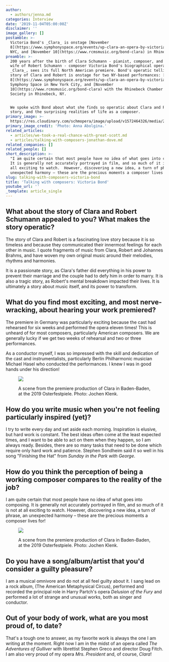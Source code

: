 ```yaml
---
author:
  - authors/jenna.md
categories: Interview
date: '2019-11-04T05:00:00Z'
disclaimer: ''
image_gallery: []
postamble: >-
  Victoria Bond's _Clara_ is onstage [November
  8](https://www.symphonyspace.org/events/vp-clara-an-opera-by-victoria-bond) in
  NYC, and [November 10](https://www.rcmsmusic.org/bond-clara) in Rhinebeck, NY.
preamble: >-
  200 years after the birth of Clara Schumann - pianist, composer, and famed
  wife of Robert Schumann - composer Victoria Bond's biographical opera,
  _Clara_, sees its full North American premiere. Bond's operatic telling of the
  story of Clara and Robert is onstage for two NY-based performances: [November
  8](https://www.symphonyspace.org/events/vp-clara-an-opera-by-victoria-bond) at
  Symphony Space in New York City, and [November
  10](https://www.rcmsmusic.org/bond-clara) with the Rhinebeck Chamber Music
  Society in Rhinebeck, NY.


  We spoke with Bond about what she finds so operatic about Clara and Robert's
  story, and the surprising realities of life as a composer.
primary_image: >-
  https://res.cloudinary.com/schmopera/image/upload/v1572464326/media/2019/10/VictoriaBond-AnnaAbolgina_grugyr.jpg
primary_image_credit: 'Photo: Anna Abolgina.'
related_articles:
  - articles/we-took-a-real-chance-with-great-scott.md
  - articles/talking-with-composers-jonathan-dove.md
related_companies: []
related_people: []
short_description: >-
  "I am quite certain that most people have no idea of what goes into composing.
  It is generally not accurately portrayed in film, and so much of it is not at
  all exciting to watch.  However, discovering a new idea, a turn of phrase, an
  unexpected harmony – these are the precious moments a composer lives for!"
slug: talking-with-composers-victoria-bond
title: 'Talking with composers: Victoria Bond'
youtube_url: ''
_template: article_single
---
```


## What about the story of Clara and Robert Schumann appealed to you? What makes the story operatic?

The story of Clara and Robert is a fascinating love story because it is so timeless and because they communicated their innermost feelings for each other in music. I quote fragments of music from Clara, Robert and Johannes Brahms, and have woven my own original music around their melodies, rhythms and harmonies.

It is a passionate story, as Clara's father did everything in his power to prevent their marriage and the couple had to defy him in order to marry.  It is also a tragic story, as Robert's mental breakdown impacted their lives.  It is ultimately a story about music itself, and its power to transform.

## What do you find most exciting, and most nerve-wracking, about hearing your work premiered?

The premiere in Germany was particularly exciting because the cast had rehearsed for six weeks and performed the opera eleven times!  This is unheard of for most composers, particularly American composers.  We are generally lucky if we get two weeks of rehearsal and two or three performances.

As a conductor myself, I was so impressed with the skill and dedication of the cast and instrumentalists, particularly Berlin Philharmonic musician Michael Hasel who conducted the performances. I knew I was in good hands under his direction!

<figure data-type="image">

![](https://res.cloudinary.com/schmopera/image/upload/v1572466726/media/2019/10/Osterfestspiele2019Clara-JochenKlenk_vppqev.jpg)

<figcaption>A scene from the premiere production of Clara in Baden-Baden, at the 2019 Osterfestpiele. Photo: Jochen Klenk.</figcaption>

</figure>

## How do you write music when you're not feeling particularly inspired (yet)?

I try to write every day and set aside each morning.  Inspiration is  elusive, but hard work is constant.  The best ideas often come at the least expected times, and I want to be able to act on them when they happen, so I am always ready. Besides, there are so many tasks that need to be done which require only hard work and patience.  Stephen Sondheim said it so well in his song "Finishing the Hat" from _Sunday in the Park with George_.

## How do you think the perception of being a working composer compares to the reality of the job?

I am quite certain that most people have no idea of what goes into composing. It is generally not accurately portrayed in film, and so much of it is not at all exciting to watch.  However, discovering a new idea, a turn of phrase, an unexpected harmony – these are the precious moments a composer lives for!

<figure data-type="image">

![](https://res.cloudinary.com/schmopera/image/upload/v1572466868/media/2019/10/Osterfestspiele2019Clara2-JochenKlenk_fdoylq.jpg)

<figcaption>A scene from the premiere production of Clara in Baden-Baden, at the 2019 Osterfestpiele. Photo: Jochen Klenk.</figcaption>

</figure>

## Do you have a song/album/artist that you'd consider a guilty pleasure?

I am a musical omnivore and do not at all feel guilty about it.  I sang lead on a rock album, (The American Metaphysical Circus), performed and recorded the principal role in Harry Partch's opera _Delusion of the Fury_ and performed a lot of strange and unusual works, both as singer and conductor.

## Out of your body of work, what are you most proud of, to date?

That's a tough one to answer, as my favorite work is always the one I am writing at the moment.  Right now I am in the midst of an opera called _The Adventures of Gulliver_ with librettist Stephen Greco and director Doug Fitch. I am also very proud of my opera _Mrs. President_ and, of course, _Clara_!
